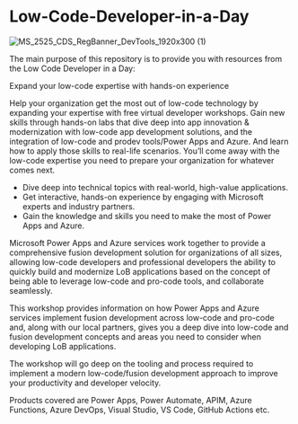 # Low-Code-Developer-in-a-Day 

![MS_2525_CDS_RegBanner_DevTools_1920x300 (1)](https://user-images.githubusercontent.com/107423518/179319073-260f646e-73e8-4c70-adae-a1b09ef5e4d2.jpg)


The main purpose of this repository is to provide you with resources from the Low Code Developer in a Day:

Expand your low-code expertise with hands-on experience 

Help your organization get the most out of low-code technology by expanding your expertise with free virtual developer workshops. Gain new skills through hands-on labs that dive deep into app innovation & modernization with low-code app development solutions, and the integration of low-code and prodev tools/Power Apps and Azure. And learn how to apply those skills to real-life scenarios. You’ll come away with the low-code expertise you need to prepare your organization for whatever comes next. 

- Dive deep into technical topics with real-world, high-value applications. 
- Get interactive, hands-on experience by engaging with Microsoft experts and industry partners. 
- Gain the knowledge and skills you need to make the most of Power Apps and Azure.  

Microsoft Power Apps and Azure services work together to provide a comprehensive fusion development solution for organizations of all sizes, allowing low-code developers and professional developers the ability to quickly build and modernize LoB applications based on the concept of being able to leverage low-code and pro-code tools, and collaborate seamlessly. 

This workshop provides information on how Power Apps and Azure services implement fusion development across low-code and pro-code and, along with our local partners, gives you a deep dive into low-code and fusion development concepts and areas you need to consider when developing LoB applications. 

The workshop will go deep on the tooling and process required to implement a modern low-code/fusion development approach to improve your productivity and developer velocity.  

Products covered are Power Apps, Power Automate, APIM, Azure Functions, Azure DevOps, Visual Studio, VS Code, GitHub Actions etc. 

